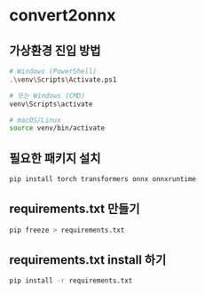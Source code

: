 # convert2onnx
 
## 가상환경 진입 방법

```bash
# Windows (PowerShell)
.\venv\Scripts\Activate.ps1

# 또는 Windows (CMD)
venv\Scripts\activate

# macOS/Linux
source venv/bin/activate
```

## 필요한 패키지 설치

```bash
pip install torch transformers onnx onnxruntime
```

## requirements.txt 만들기

```bash
pip freeze > requirements.txt
```

## requirements.txt install 하기

```bash
pip install -r requirements.txt
```